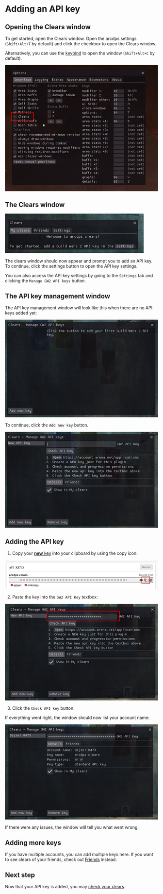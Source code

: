 # Adding an API key

## Opening the Clears window

To get started, open the Clears window. Open the arcdps settings (`Shift+Alt+T`
by default) and click the checkbox to open the Clears window.

Alternatively, you can use the [keybind](./keybinds.md) to open the window (`Shift+Alt+C` by default).

![Clears window in arcdps settings](../img/window-option.png)

## The Clears window

![My Clears as it appears without API keys](../img/intro-window.png)

The clears window should now appear and prompt you to add an API key. To
continue, click the settings button to open the API key settings.

You can also access the API key settings by going to the `Settings` tab and
clicking the `Manage GW2 API keys` button.

## The API key management window

The API key management window will look like this when there are no API keys added yet:

![API key management as it appears without API keys](../img/api-keys-empty.png)

To continue, click the `Add new key` button.

![API key management as it appears without API keys](../img/api-keys-new-key.png)

## Adding the API key

1. Copy your [**new** key](./api-key-creation.md) into your clipboard by using the copy icon:

![Copying the new API key](../img/api-key-copy.png)

2. Paste the key into the `GW2 API Key` textbox:

![Pasting the new API key](../img/api-key-paste.png)

3. Click the `Check API key` button.

If everything went right, the window should now list your account name:

![Key added](../img/key-added.png)

If there were any issues, the window will tell you what went wrong.

## Adding more keys
If you have multiple accounts, you can add multiple keys here. If you want to
see clears of your friends, check out [Friends](../friends/how-to.md) instead.

## Next step
Now that your API key is added, you may [check your clears](./clears.md).
